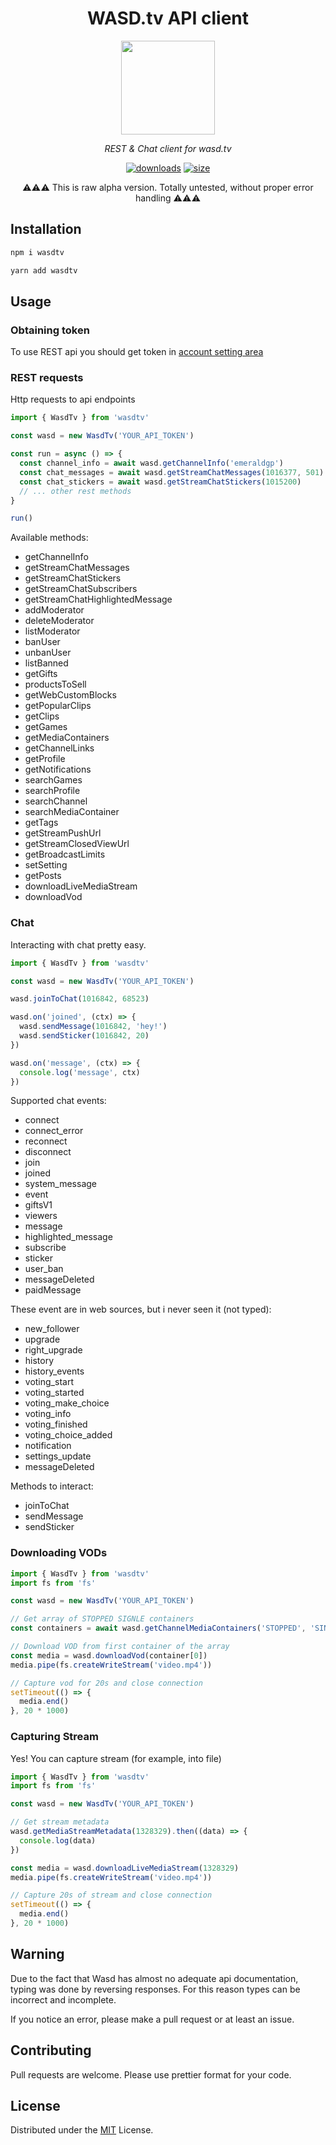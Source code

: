 <div align="center">

# WASD.tv API client

<img src="https://static.wasd.tv/assets/fe/images/logo/clear-logo-dark.svg" height="150">

</div>

<p align=center>
  <i>
 REST & Chat client for wasd.tv
  </i>
</p>

<div align="center">

[![downloads](https://img.shields.io/npm/dm/wasdtv)](https://www.npmjs.com/package/wasdtv)
[![size](https://img.shields.io/npm/v/wasdtv)](https://www.npmjs.com/package/wasdtv)

⚠️⚠️⚠️ This is raw alpha version. Totally untested, without proper error handling ⚠️⚠️⚠️

</div>

## Installation

```bash
npm i wasdtv
```

```bash
yarn add wasdtv
```

## Usage

### Obtaining token

To use REST api you should get token in [account setting area](https://wasd.tv/general-settings/API)

### REST requests

Http requests to api endpoints

```ts
import { WasdTv } from 'wasdtv'

const wasd = new WasdTv('YOUR_API_TOKEN')

const run = async () => {
  const channel_info = await wasd.getChannelInfo('emeraldgp')
  const chat_messages = await wasd.getStreamChatMessages(1016377, 501)
  const chat_stickers = await wasd.getStreamChatStickers(1015200)
  // ... other rest methods
}

run()
```

Available methods:

- getChannelInfo
- getStreamChatMessages
- getStreamChatStickers
- getStreamChatSubscribers
- getStreamChatHighlightedMessage
- addModerator
- deleteModerator
- listModerator
- banUser
- unbanUser
- listBanned
- getGifts
- productsToSell
- getWebCustomBlocks
- getPopularClips
- getClips
- getGames
- getMediaContainers
- getChannelLinks
- getProfile
- getNotifications
- searchGames
- searchProfile
- searchChannel
- searchMediaContainer
- getTags
- getStreamPushUrl
- getStreamClosedViewUrl
- getBroadcastLimits
- setSetting
- getPosts
- downloadLiveMediaStream
- downloadVod

### Chat

Interacting with chat pretty easy.

```ts
import { WasdTv } from 'wasdtv'

const wasd = new WasdTv('YOUR_API_TOKEN')

wasd.joinToChat(1016842, 68523)

wasd.on('joined', (ctx) => {
  wasd.sendMessage(1016842, 'hey!')
  wasd.sendSticker(1016842, 20)
})

wasd.on('message', (ctx) => {
  console.log('message', ctx)
})
```

Supported chat events:

- connect
- connect_error
- reconnect
- disconnect
- join
- joined
- system_message
- event
- giftsV1
- viewers
- message
- highlighted_message
- subscribe
- sticker
- user_ban
- messageDeleted
- paidMessage

These event are in web sources, but i never seen it (not typed):

- new_follower
- upgrade
- right_upgrade
- history
- history_events
- voting_start
- voting_started
- voting_make_choice
- voting_info
- voting_finished
- voting_choice_added
- notification
- settings_update
- messageDeleted

Methods to interact:

- joinToChat
- sendMessage
- sendSticker

### Downloading VODs

```ts
import { WasdTv } from 'wasdtv'
import fs from 'fs'

const wasd = new WasdTv('YOUR_API_TOKEN')

// Get array of STOPPED SIGNLE containers
const containers = await wasd.getChannelMediaContainers('STOPPED', 'SINGLE', 1372488)

// Download VOD from first container of the array
const media = wasd.downloadVod(container[0])
media.pipe(fs.createWriteStream('video.mp4'))

// Capture vod for 20s and close connection
setTimeout(() => {
  media.end()
}, 20 * 1000)
```

### Capturing Stream

Yes! You can capture stream (for example, into file)

```ts
import { WasdTv } from 'wasdtv'
import fs from 'fs'

const wasd = new WasdTv('YOUR_API_TOKEN')

// Get stream metadata
wasd.getMediaStreamMetadata(1328329).then((data) => {
  console.log(data)
})

const media = wasd.downloadLiveMediaStream(1328329)
media.pipe(fs.createWriteStream('video.mp4'))

// Capture 20s of stream and close connection
setTimeout(() => {
  media.end()
}, 20 * 1000)
```

## Warning

Due to the fact that Wasd has almost no adequate api documentation, typing was done by reversing responses. For this reason types can be incorrect and incomplete.

If you notice an error, please make a pull request or at least an issue.

## Contributing

Pull requests are welcome. Please use prettier format for your code.

## License

Distributed under the [MIT](https://choosealicense.com/licenses/mit/) License.
